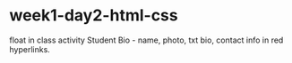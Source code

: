 # week1-day2-html-css
float in class activity 
Student Bio - name, photo, txt bio, contact info in red hyperlinks. 
